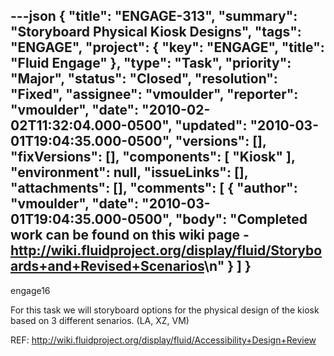 ---json
{
  "title": "ENGAGE-313",
  "summary": "Storyboard Physical Kiosk Designs",
  "tags": "ENGAGE",
  "project": {
    "key": "ENGAGE",
    "title": "Fluid Engage"
  },
  "type": "Task",
  "priority": "Major",
  "status": "Closed",
  "resolution": "Fixed",
  "assignee": "vmoulder",
  "reporter": "vmoulder",
  "date": "2010-02-02T11:32:04.000-0500",
  "updated": "2010-03-01T19:04:35.000-0500",
  "versions": [],
  "fixVersions": [],
  "components": [
    "Kiosk"
  ],
  "environment": null,
  "issueLinks": [],
  "attachments": [],
  "comments": [
    {
      "author": "vmoulder",
      "date": "2010-03-01T19:04:35.000-0500",
      "body": "Completed work can be found on this wiki page - <http://wiki.fluidproject.org/display/fluid/Storyboards+and+Revised+Scenarios>\n"
    }
  ]
}
---
engage16

For this task we will storyboard options for the physical design of the kiosk based on 3 different senarios. (LA, XZ, VM)

REF: <http://wiki.fluidproject.org/display/fluid/Accessibility+Design+Review>

        